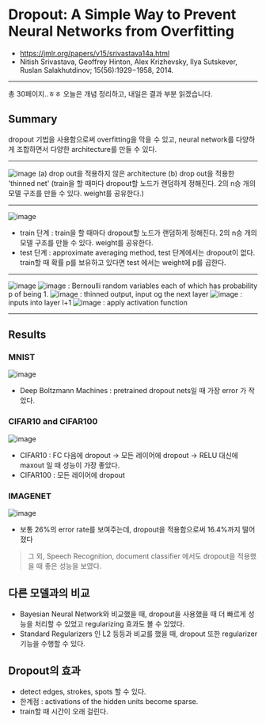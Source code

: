 # Dropout: A Simple Way to Prevent Neural Networks from Overfitting
- https://jmlr.org/papers/v15/srivastava14a.html
- Nitish Srivastava, Geoffrey Hinton, Alex Krizhevsky, Ilya Sutskever, Ruslan Salakhutdinov; 15(56):1929−1958, 2014.
---
총 30페이지..ㅎㅎ 오늘은 개념 정리하고, 내일은 결과 부분 읽겠습니다.

## Summary
dropout 기법을 사용함으로써 overfitting을 막을 수 있고, neural network를 다양하게 조합하면서 다양한 architecture를 만들 수 있다.

  ---
![image](https://user-images.githubusercontent.com/70581043/131343895-e1907f94-472f-4c2d-90dc-1f964ea20b2c.png)
(a) drop out을 적용하지 않은 architecture
(b) drop out을 적용한 'thinned net' (train을 할 때마다 dropout할 노드가 랜덤하게 정해진다. 2의 n승 개의 모델 구조를 만들 수 있다. weight를 공유한다.)

---
![image](https://user-images.githubusercontent.com/70581043/131344049-83fa22d7-f05f-423b-b57c-ecbd094e27b6.png)
- train 단계 : train을 할 때마다 dropout할 노드가 랜덤하게 정해진다. 2의 n승 개의 모델 구조를 만들 수 있다. weight를 공유한다.
- test 단계 : approximate averaging method, test 단계에서는 dropout이 없다. train할 때 확률 p를 보유하고 있다면 test 에서는 weight에 p를 곱한다.

---
![image](https://user-images.githubusercontent.com/70581043/131345186-70ecce59-8287-40bb-ba67-fcd26632206e.png)
![image](https://user-images.githubusercontent.com/70581043/131345214-4ad7e1a8-5a6b-447c-a869-05c7cbcca0a4.png) : Bernoulli random variables each of which has probability p of being 1.
![image](https://user-images.githubusercontent.com/70581043/131345368-5aebb960-70f6-4b16-9b25-9d7f12c79798.png) : thinned output, input og the next layer
![image](https://user-images.githubusercontent.com/70581043/131345421-3ac5d94b-2e44-48e1-bbf5-701f91a829ee.png) : inputs into layer l+1
![image](https://user-images.githubusercontent.com/70581043/131345568-0c2048a2-ab39-4a01-9685-4678ba04abae.png) : apply activation function


---

## Results
### MNIST
![image](https://user-images.githubusercontent.com/70581043/131697758-686151d7-a31e-4b43-8a32-6f367d876e2e.png)
- Deep Boltzmann Machines : pretrained dropout nets일 때 가장 error 가 작았다.

### CIFAR10 and CIFAR100
![image](https://user-images.githubusercontent.com/70581043/131698710-26e4f0b5-22f0-461f-a62a-bb89b0a02ad4.png)
- CIFAR10 : FC 다음에 dropout -> 모든 레이어에 dropout -> RELU  대신에 maxout 일 때 성능이 가장 좋았다.
- CIFAR100 : 모든 레이어에 dropout

### IMAGENET
![image](https://user-images.githubusercontent.com/70581043/131699360-c03abd0b-9b56-4c9c-a4dd-0b11ccfc6a69.png)
- 보통 26%의 error rate를 보여주는데, dropout을 적용함으로써 16.4%까지 떨어졌다

> 그 외, Speech Recognition, document classifier 에서도 dropout을 적용했을 때 좋은 성능을 보였다.

## 다른 모델과의 비교
- Bayesian Neural Network와 비교했을 때, dropout을 사용했을 때 더 빠르게 성능을 처리할 수 있었고 regularizing 효과도 볼 수 있었다.
- Standard Regularizers 인 L2 등등과 비교를 했을 때, dropout 또한 regularizer 기능을 수행할 수 있다.

## Dropout의 효과
- detect edges, strokes, spots 할 수 있다.
- 한계점 : activations of the hidden units become sparse.
- train할 때 시간이 오래 걸린다.
